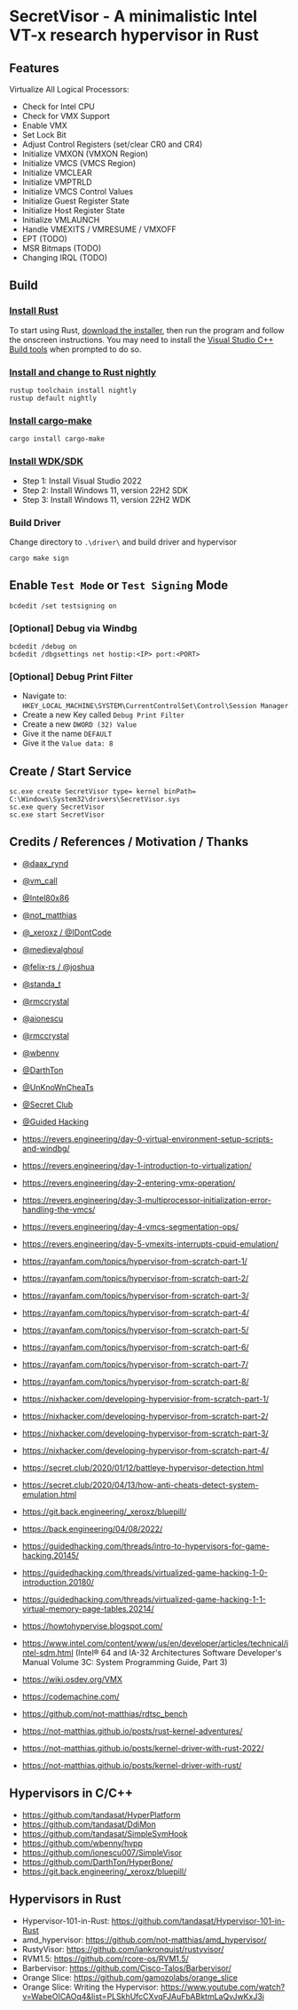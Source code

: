 # SecretVisor - A minimalistic Intel VT-x research hypervisor in Rust

## Features

Virtualize All Logical Processors:

* Check for Intel CPU
* Check for VMX Support
* Enable VMX
* Set Lock Bit
* Adjust Control Registers (set/clear CR0 and CR4)
* Initialize VMXON (VMXON Region)
* Initialize VMCS (VMCS Region)
* Initialize VMCLEAR
* Initialize VMPTRLD
* Initialize VMCS Control Values
* Initialize Guest Register State
* Initialize Host Register State
* Initialize VMLAUNCH
* Handle VMEXITS / VMRESUME / VMXOFF
* EPT (TODO)
* MSR Bitmaps (TODO)
* Changing IRQL (TODO)

## Build

### [Install Rust](https://www.rust-lang.org/tools/install)

To start using Rust, [download the installer](https://www.rust-lang.org/tools/install), then run the program and follow the onscreen instructions. You may need to install the [Visual Studio C++ Build tools](https://visualstudio.microsoft.com/visual-cpp-build-tools/) when prompted to do so.


### [Install and change to Rust nightly](https://rust-lang.github.io/rustup/concepts/channels.html)

```
rustup toolchain install nightly
rustup default nightly
```

### [Install cargo-make](https://github.com/sagiegurari/cargo-make)

```
cargo install cargo-make
```

### [Install WDK/SDK](https://docs.microsoft.com/en-us/windows-hardware/drivers/download-the-wdk)

* Step 1: Install Visual Studio 2022
* Step 2: Install Windows 11, version 22H2 SDK
* Step 3: Install Windows 11, version 22H2 WDK

### Build Driver

Change directory to `.\driver\` and build driver and hypervisor

```
cargo make sign
```

## Enable `Test Mode` or `Test Signing` Mode 

```
bcdedit /set testsigning on
```

### [Optional] Debug via Windbg

```
bcdedit /debug on
bcdedit /dbgsettings net hostip:<IP> port:<PORT>
```

### [Optional] Debug Print Filter

* Navigate to: `HKEY_LOCAL_MACHINE\SYSTEM\CurrentControlSet\Control\Session Manager`
* Create a new Key called `Debug Print Filter`
* Create a new `DWORD (32) Value`
* Give it the name `DEFAULT`
* Give it the `Value data: 8`

## Create / Start Service

```
sc.exe create SecretVisor type= kernel binPath= C:\Windows\System32\drivers\SecretVisor.sys
sc.exe query SecretVisor
sc.exe start SecretVisor
```

## Credits / References / Motivation / Thanks

* [@daax_rynd](https://twitter.com/daax_rynd)
* [@vm_call](https://twitter.com/vm_call)
* [@Intel80x86](https://twitter.com/Intel80x86)
* [@not_matthias](https://twitter.com/not_matthias)
* [@_xeroxz / @IDontCode](https://twitter.com/_xeroxz)
* [@medievalghoul](https://twitter.com/medievalghoul)
* [@felix-rs / @joshuа](https://github.com/felix-rs)
* [@standa_t](https://twitter.com/standa_t)
* [@rmccrystal](https://github.com/rmccrystal)
* [@aionescu](https://twitter.com/aionescu)
* [@rmccrystal](https://github.com/rmccrystal)
* [@wbenny](https://github.com/wbenny)
* [@DarthTon](https://github.com/DarthTon/HyperBone)
* [@UnKnoWnCheaTs](https://www.unknowncheats.me/forum/index.php)
* [@Secret Club](https://secret.club/)
* [@Guided Hacking](https://guidedhacking.com/)


* https://revers.engineering/day-0-virtual-environment-setup-scripts-and-windbg/
* https://revers.engineering/day-1-introduction-to-virtualization/
* https://revers.engineering/day-2-entering-vmx-operation/
* https://revers.engineering/day-3-multiprocessor-initialization-error-handling-the-vmcs/
* https://revers.engineering/day-4-vmcs-segmentation-ops/
* https://revers.engineering/day-5-vmexits-interrupts-cpuid-emulation/


* https://rayanfam.com/topics/hypervisor-from-scratch-part-1/
* https://rayanfam.com/topics/hypervisor-from-scratch-part-2/
* https://rayanfam.com/topics/hypervisor-from-scratch-part-3/
* https://rayanfam.com/topics/hypervisor-from-scratch-part-4/
* https://rayanfam.com/topics/hypervisor-from-scratch-part-5/
* https://rayanfam.com/topics/hypervisor-from-scratch-part-6/
* https://rayanfam.com/topics/hypervisor-from-scratch-part-7/
* https://rayanfam.com/topics/hypervisor-from-scratch-part-8/
* https://nixhacker.com/developing-hypervisior-from-scratch-part-1/
* https://nixhacker.com/developing-hypervisor-from-scratch-part-2/
* https://nixhacker.com/developing-hypervisor-from-scratch-part-3/
* https://nixhacker.com/developing-hypervisor-from-scratch-part-4/
* https://secret.club/2020/01/12/battleye-hypervisor-detection.html
* https://secret.club/2020/04/13/how-anti-cheats-detect-system-emulation.html
* https://git.back.engineering/_xeroxz/bluepill/
* https://back.engineering/04/08/2022/
* https://guidedhacking.com/threads/intro-to-hypervisors-for-game-hacking.20145/
* https://guidedhacking.com/threads/virtualized-game-hacking-1-0-introduction.20180/
* https://guidedhacking.com/threads/virtualized-game-hacking-1-1-virtual-memory-page-tables.20214/
* https://howtohypervise.blogspot.com/
* https://www.intel.com/content/www/us/en/developer/articles/technical/intel-sdm.html (Intel® 64 and IA-32 Architectures Software Developer's Manual Volume 3C: System Programming Guide, Part 3)
* https://wiki.osdev.org/VMX
* https://codemachine.com/
* https://github.com/not-matthias/rdtsc_bench
* https://not-matthias.github.io/posts/rust-kernel-adventures/
* https://not-matthias.github.io/posts/kernel-driver-with-rust-2022/
* https://not-matthias.github.io/posts/kernel-driver-with-rust/

## Hypervisors in C/C++

* https://github.com/tandasat/HyperPlatform
* https://github.com/tandasat/DdiMon
* https://github.com/tandasat/SimpleSvmHook
* https://github.com/wbenny/hvpp
* https://github.com/ionescu007/SimpleVisor
* https://github.com/DarthTon/HyperBone/
* https://git.back.engineering/_xeroxz/bluepill/

## Hypervisors in Rust

* Hypervisor-101-in-Rust: https://github.com/tandasat/Hypervisor-101-in-Rust
* amd_hypervisor: https://github.com/not-matthias/amd_hypervisor/
* RustyVisor: https://github.com/iankronquist/rustyvisor/
* RVM1.5: https://github.com/rcore-os/RVM1.5/
* Barbervisor: https://github.com/Cisco-Talos/Barbervisor/
* Orange Slice: https://github.com/gamozolabs/orange_slice
* Orange Slice: Writing the Hypervisor: https://www.youtube.com/watch?v=WabeOICAOq4&list=PLSkhUfcCXvqFJAuFbABktmLaQvJwKxJ3i